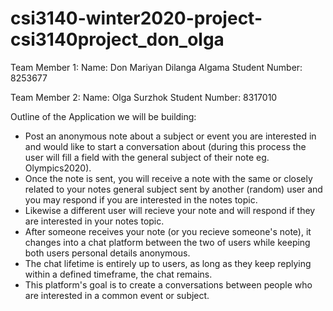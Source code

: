 # csi3140-winter2020-project-csi3140project_don_olga

Team Member 1:
Name: Don Mariyan Dilanga Algama
Student Number: 8253677

Team Member 2:
Name: Olga Surzhok
Student Number: 8317010

Outline of the Application we will be building:
 - Post an anonymous note about a subject or event you are interested in and would like to start a conversation about (during this process the user will fill a field with the general subject of their note eg. Olympics2020).
 - Once the note is sent, you will receive a note with the same or closely related to your notes general subject sent by another (random) user and you may respond if you are interested in the notes topic.
 - Likewise a different user will recieve your note and will respond if they are interested in your notes topic. 
 - After someone receives your note (or you recieve someone's note), it changes into a chat platform between the two of users while keeping both users personal details anonymous.
 - The chat lifetime is entirely up to users, as long as they keep replying within a defined timeframe, the chat remains.
 - This platform's goal is to create a conversations between people who are interested in a common event or subject.
